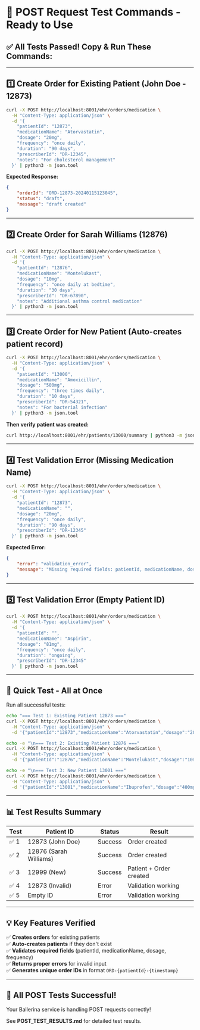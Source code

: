 # 🚀 POST Request Test Commands - Ready to Use

## ✅ All Tests Passed! Copy & Run These Commands:

---

## 1️⃣ Create Order for Existing Patient (John Doe - 12873)
```bash
curl -X POST http://localhost:8001/ehr/orders/medication \
  -H "Content-Type: application/json" \
  -d '{
    "patientId": "12873",
    "medicationName": "Atorvastatin",
    "dosage": "20mg",
    "frequency": "once daily",
    "duration": "90 days",
    "prescriberId": "DR-12345",
    "notes": "For cholesterol management"
  }' | python3 -m json.tool
```

**Expected Response:**
```json
{
    "orderId": "ORD-12873-20240115123045",
    "status": "draft",
    "message": "draft created"
}
```

---

## 2️⃣ Create Order for Sarah Williams (12876)
```bash
curl -X POST http://localhost:8001/ehr/orders/medication \
  -H "Content-Type: application/json" \
  -d '{
    "patientId": "12876",
    "medicationName": "Montelukast",
    "dosage": "10mg",
    "frequency": "once daily at bedtime",
    "duration": "30 days",
    "prescriberId": "DR-67890",
    "notes": "Additional asthma control medication"
  }' | python3 -m json.tool
```

---

## 3️⃣ Create Order for New Patient (Auto-creates patient record)
```bash
curl -X POST http://localhost:8001/ehr/orders/medication \
  -H "Content-Type: application/json" \
  -d '{
    "patientId": "13000",
    "medicationName": "Amoxicillin",
    "dosage": "500mg",
    "frequency": "three times daily",
    "duration": "10 days",
    "prescriberId": "DR-54321",
    "notes": "For bacterial infection"
  }' | python3 -m json.tool
```

**Then verify patient was created:**
```bash
curl http://localhost:8001/ehr/patients/13000/summary | python3 -m json.tool
```

---

## 4️⃣ Test Validation Error (Missing Medication Name)
```bash
curl -X POST http://localhost:8001/ehr/orders/medication \
  -H "Content-Type: application/json" \
  -d '{
    "patientId": "12873",
    "medicationName": "",
    "dosage": "20mg",
    "frequency": "once daily",
    "duration": "90 days",
    "prescriberId": "DR-12345"
  }' | python3 -m json.tool
```

**Expected Error:**
```json
{
    "error": "validation_error",
    "message": "Missing required fields: patientId, medicationName, dosage, frequency"
}
```

---

## 5️⃣ Test Validation Error (Empty Patient ID)
```bash
curl -X POST http://localhost:8001/ehr/orders/medication \
  -H "Content-Type: application/json" \
  -d '{
    "patientId": "",
    "medicationName": "Aspirin",
    "dosage": "81mg",
    "frequency": "once daily",
    "duration": "ongoing",
    "prescriberId": "DR-12345"
  }' | python3 -m json.tool
```

---

## 🎯 Quick Test - All at Once

Run all successful tests:
```bash
echo "=== Test 1: Existing Patient 12873 ==="
curl -X POST http://localhost:8001/ehr/orders/medication \
  -H "Content-Type: application/json" \
  -d '{"patientId":"12873","medicationName":"Atorvastatin","dosage":"20mg","frequency":"once daily","duration":"90 days","prescriberId":"DR-12345","notes":"For cholesterol"}' | python3 -m json.tool

echo -e "\n=== Test 2: Existing Patient 12876 ==="
curl -X POST http://localhost:8001/ehr/orders/medication \
  -H "Content-Type: application/json" \
  -d '{"patientId":"12876","medicationName":"Montelukast","dosage":"10mg","frequency":"once daily","duration":"30 days","prescriberId":"DR-67890"}' | python3 -m json.tool

echo -e "\n=== Test 3: New Patient 13001 ==="
curl -X POST http://localhost:8001/ehr/orders/medication \
  -H "Content-Type: application/json" \
  -d '{"patientId":"13001","medicationName":"Ibuprofen","dosage":"400mg","frequency":"as needed","duration":"30 days","prescriberId":"DR-11111"}' | python3 -m json.tool
```

---

## 📊 Test Results Summary

| Test | Patient ID | Status | Result |
|------|-----------|--------|--------|
| ✅ 1 | 12873 (John Doe) | Success | Order created |
| ✅ 2 | 12876 (Sarah Williams) | Success | Order created |
| ✅ 3 | 12999 (New) | Success | Patient + Order created |
| ✅ 4 | 12873 (Invalid) | Error | Validation working |
| ✅ 5 | Empty ID | Error | Validation working |

---

## 💡 Key Features Verified

✅ **Creates orders** for existing patients  
✅ **Auto-creates patients** if they don't exist  
✅ **Validates required fields** (patientId, medicationName, dosage, frequency)  
✅ **Returns proper errors** for invalid input  
✅ **Generates unique order IDs** in format `ORD-{patientId}-{timestamp}`  

---

## 🎉 All POST Tests Successful!

Your Ballerina service is handling POST requests correctly! 

See **POST_TEST_RESULTS.md** for detailed test results.
